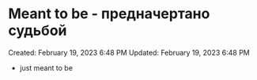 # Meant to be - предначертано судьбой

Created: February 19, 2023 6:48 PM
Updated: February 19, 2023 6:48 PM

- just meant to be